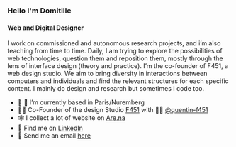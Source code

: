 ### Hello I'm Domitille

#### Web and Digital Designer

I work on commissioned and autonomous research projects, and i’m also teaching from time to time. Daily, I am trying to explore the possibilities of web technologies, question them and reposition them, mostly through the lens of interface design (theory and practice). I’m the co-founder of F451, a web design studio. We aim to bring diversity in interactions between computers and individuals and find the relevant structures for each specific content. I mainly do design and research but sometimes I code too.


- 🥐 🥨 I’m currently based in Paris/Nuremberg
- 👩‍🚒 Co-Founder of the design Studio [F451](https://github.com/f451-faith) with 🧑‍🚒 [@quentin-f451](https://github.com/quentin-f451) 
- 🕸️ I collect a lot of website on [Are.na](https://www.are.na/domitille-debret) 
- 👔 Find me on [LinkedIn](https://www.linkedin.com/in/domitille-debret-376640107/)
- 📮 Send me an email [here](mailto:domitille@f451.faith)
